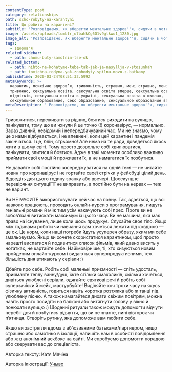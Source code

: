 ```yaml
---
contentType: post
category: relationships
path: scho-robyty-na-karantyni
title: Що робити на карантині?
subtitle: 'Розповідаємо, як вберегти ментальне здоров''я, сидячи в чотирьох стінах.'
image: /assets/uploads/tumblr_o7bahkCg6O1v9glkwo1_1280.jpg
image_alt: 'Розповідаємо, як вберегти ментальне здоров''я, сидячи в чотирьох стінах.'
tags:
  - здоров'я
related_sidebar:
  - path: chomu-buty-samotnim-tse-ok
related_bottom:
  - path: nihto-ne-kohatyme-tebe-tak-jak-ja-nasyllja-v-stosunkah
  - path: toxichna-rodyna-yak-znohodyty-spilnu-movu-z-batkamy
publishTime: 2020-03-24T08:51:32.599Z
metaKeywords: >-
  карантин, психічне здоров’я, тривожність, страшно, мені страшно, мені
  тривожно, сексуальна освіта, сексуальна освіта вперше, сексуальна освіта для
  підлітків, сексуальна освіта в україні, сексуальна освіта в школах,
  сексуальное образование, секс образование, сексуальное образование вперше
metaDescription: ' Розповідаємо, як вберегти ментальне здоров''я, сидячи в чотирьох стінах.'
---
```

Тривожитися, переживати за рідних, боятися виходити на вулицю, панікувати, тому що ви чхнули й це точно (!) коронавірус, — нормально. Зараз дивний, невідомий і непередбачуваний час. Ми не знаємо, чому це з нами відбувається, і не впевнені, коли цей карантин і пандемія закінчаться. І це, блін, стрьомно! Але нема на те ради, доведеться якось жити в цьому світі. Тому просто дозвольте собі хвилюватися, панікувати, злитися й боятися. Адже в такі моменти особливо важливо приймати свої емоції й проживати їх, а не намагатися їх позбутися.



Не давайте собі постійно зосереджуватися на одній темі — не читайте новин про коронавірус і не гортайте своєї стрічки у фейсбуці цілий день. Відведіть для цього годину зранку або ввечері. Щосекундне перевіряння ситуації її не виправить, а постійно бути на нервах — теж не варіант.



Ви НЕ МУСИТЕ використовувати цей час на повну. Так, здається, що всі навколо працюють, проходять онлайн-курси з програмування, пишуть геніальні романи й між тим усім накачують собі прес. Проте ви не зобов’язані витискати максимум із цього часу. Ви не машина, яка має право на існування, лише коли щось продукує. Слухайте своє тіло. Якщо між годинами роботи чи навчання вам хочеться лежати під ковдрою  —  це ок. Це норм, коли наші потреби йдуть усупереч образу, яким ми себе змальовуємо. Якщо ви хочете скористатися карантином, щоб просто нарешті виспатися й подивитися список фільмів, який давно висить у нотатках, не картайте себе. Найімовірніше, ті, хто хизуються новим пройденим онлайн-курсом і видаються суперпродуктивними, теж більшість дня втикають у серіали :) 



Дбайте про себе. Робіть собі маленькі приємності — спіть удосталь, приймайте теплу ванну/душ, їжте стільки смаколиків, скільки хочеться, дивіться улюблені серіали, одягайте святкові речі й робіть собі суперзачіски й мейк, мастурбуйте! Виділяйте хоч трохи часу на якусь фізичну активність, годиться навіть коротка розтяжка або ж танці під улюблену пісню. А також намагайтеся дихати свіжим повітрям, можна навіть просто посидіти на балконі або витягнути голову у вікно й понюхати вулицю :) Щоденні ритуали також можуть допомогти відчути перебіг дня й позбутися відчуття, що ви не знаєте, нині вівторок чи п’ятниця. Створіть рутину, яка допоможе вам любити себе. 



Якщо ви застрягли вдома з аб’юзивними батьками/партнером, якщо страшно або самотньо в ізоляції, напишіть нам в особисті повідомлення або ж в анонімний аскбокс на сайті. Ми спробуємо допомогти порадою або скерувати вас до спеціаліста.

Авторка тексту: Катя Мячіна

Авторка ілюстрації: [Уныво](https://www.instagram.com/unyvo_/)

